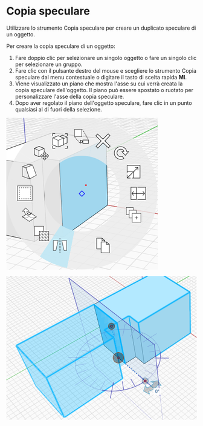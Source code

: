 # Copia speculare

Utilizzare lo strumento Copia speculare per creare un duplicato speculare di un oggetto.

Per creare la copia speculare di un oggetto:

1. Fare doppio clic per selezionare un singolo oggetto o fare un singolo clic per selezionare un gruppo.
2. Fare clic con il pulsante destro del mouse e scegliere lo strumento Copia speculare dal menu contestuale o digitare il tasto di scelta rapida **MI**.
3. Viene visualizzato un piano che mostra l'asse su cui verrà creata la copia speculare dell'oggetto. Il piano può essere spostato o ruotato per personalizzare l'asse della copia speculare.
4. Dopo aver regolato il piano dell'oggetto speculare, fare clic in un punto qualsiasi al di fuori della selezione.

![](../.gitbook/assets/mirror.png)

![](../.gitbook/assets/mirror2.png)

